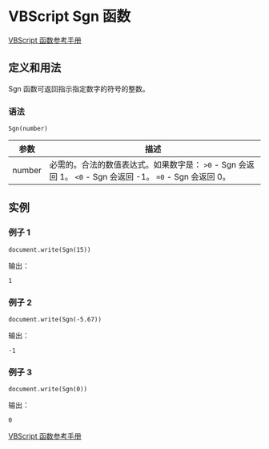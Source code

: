 # VBScript Sgn 函数

[VBScript 函数参考手册](/vbscript/vbscript_ref_functions.asp "VBScript 函数")

## 定义和用法

Sgn 函数可返回指示指定数字的符号的整数。

### 语法

```
Sgn(number)
```

| 参数 | 描述 |
| --- | --- |
| number | 必需的。合法的数值表达式。如果数字是：   `>0` - Sgn 会返回 1。   `<0` - Sgn 会返回 -1。   `=0` - Sgn 会返回 0。 |

## 实例

### 例子 1

```
document.write(Sgn(15))
```

输出：

```
1
```

### 例子 2

```
document.write(Sgn(-5.67))

```

输出：

```
-1
```

### 例子 3

```
document.write(Sgn(0))
```

输出：

```
0
```

[VBScript 函数参考手册](/vbscript/vbscript_ref_functions.asp "VBScript 函数")
